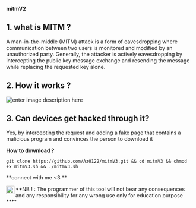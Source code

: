 **mitmV2**

**1. what is MITM ?**
--------------------------
A man-in-the-middle (MITM) attack is a form of eavesdropping where communication between two users is monitored and modified by an unauthorized party. Generally, the attacker is actively eavesdropping by intercepting the public key message exchange and resending the message while replacing the requested key alone.

**2. How it works ?**
--------------------------
![enter image description here](https://d.top4top.io/p_22521t9bk1.png)

**3. Can devices get hacked through it?**
-------------------------------------------------
Yes, by intercepting the request and adding a fake page that contains a malicious program and convinces the person to download it

 

 
**How to download ?**

    git clone https://github.com/Az0122/mitmV3.git && cd mitmV3 && chmod +x mitmV3.sh && ./mitmV3.sh
**connect with me <3 **

<a target="_blank" href="https://instagram.com/r7jhz1/">
<img align="left" src="https://cdn-icons-png.flaticon.com/512/174/174855.png" width="22" height="22">
</a>
**NB ! : The programmer of this tool will not bear any consequences and any responsibility for any wrong use only for education purpose ****
